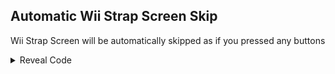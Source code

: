 ## Automatic Wii Strap Screen Skip

Wii Strap Screen will be automatically skipped as if you pressed any buttons

<details>
<summary>Reveal Code</summary>

```powerpc
04350C50 48000010
```
</details>